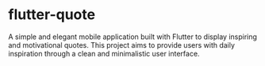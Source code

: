 
# flutter-quote
A simple and elegant mobile application built with Flutter to display inspiring and motivational quotes. This project aims to provide users with daily inspiration through a clean and minimalistic user interface.
